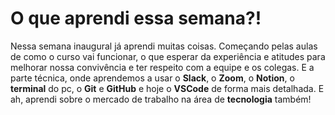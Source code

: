 # O que aprendi essa semana?!

Nessa semana inaugural já aprendi muitas coisas. Começando pelas aulas de como o curso vai funcionar, o que esperar da experiência e atitudes para melhorar nossa convivência e ter respeito com a equipe e os colegas. E a parte técnica, onde aprendemos a usar o **Slack**, o **Zoom**, o **Notion**, o **terminal** do pc, o **Git** e **GitHub** e hoje o **VSCode** de forma mais detalhada. E ah, aprendi sobre o mercado de trabalho na área de **tecnologia** também!